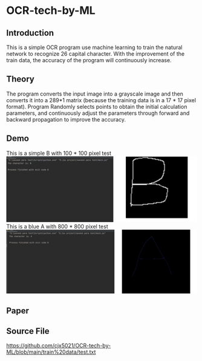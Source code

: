 # OCR-tech-by-ML
## Introduction
This is a simple OCR program use machine learning to train the natural network to recognize 26 capital character. With the improvement of the train data, the accuracy of the program will continuously increase.
## Theory
The program converts the input image into a grayscale image and then converts it into a 289*1 matrix (because the training data is in a 17 * 17 pixel format). Program Randomly selects points to obtain the initial calculation parameters, and continuously adjust the parameters through forward and backward propagation to improve the accuracy. 
## Demo
This is a simple B with 100 * 100 pixel test
![image](https://github.com/cjx5021/OCR-tech-by-ML/blob/main/Demo/Demo.png)
This is a blue A with 800 * 800 pixel test
![image](https://github.com/cjx5021/OCR-tech-by-ML/blob/main/Demo/Demo_blueA.png)
## Paper
## Source File
https://github.com/cjx5021/OCR-tech-by-ML/blob/main/train%20data/test.txt
